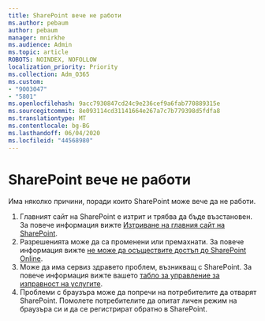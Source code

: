 ```yaml
---
title: SharePoint вече не работи
ms.author: pebaum
author: pebaum
manager: mnirkhe
ms.audience: Admin
ms.topic: article
ROBOTS: NOINDEX, NOFOLLOW
localization_priority: Priority
ms.collection: Adm_O365
ms.custom:
- "9003047"
- "5801"
ms.openlocfilehash: 9acc7930847cd24c9e236cef9a6fab770889315e
ms.sourcegitcommit: 8e093114cd31141664e267a7c7b779398d5fdfa8
ms.translationtype: MT
ms.contentlocale: bg-BG
ms.lasthandoff: 06/04/2020
ms.locfileid: "44568980"
---
```

# <a name="sharepoint-is-no-longer-working"></a>SharePoint вече не работи

Има няколко причини, поради които SharePoint може вече да не работи.

1. Главният сайт на SharePoint е изтрит и трябва да бъде възстановен. За повече информация вижте [Изтриване на главния сайт на SharePoint](https://docs.microsoft.com/sharepoint/troubleshoot/sites/url-that-resides-under-root-site-collection-is-broken).
2. Разрешенията може да са променени или премахнати. За повече информация вижте [не може да осъществите достъп до SharePoint Online](https://docs.microsoft.com/sharepoint/troubleshoot/sharing-and-permissions/sharepoint-online-inaccessible).
3. Може да има сервиз здравето проблем, възникващ с SharePoint. За повече информация вижте вашето [табло за управление за изправност на услугите](https://admin.microsoft.com/AdminPortal/Home#/servicehealth).
4. Проблеми с браузъра може да попречи на потребителите да отварят SharePoint. Помолете потребителите да опитат личен режим на браузъра си и да се регистрират обратно в SharePoint.
